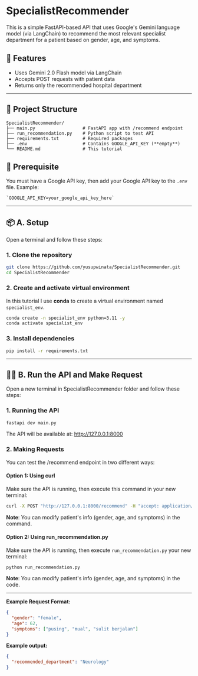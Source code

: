 # SpecialistRecommender
 This is a simple FastAPI-based API that uses Google's Gemini language model (via LangChain) to recommend the most relevant specialist department for a patient based on gender, age, and symptoms.

## 🚀 Features
- Uses Gemini 2.0 Flash model via LangChain
- Accepts POST requests with patient data
- Returns only the recommended hospital department

---

## 📁 Project Structure
```text
SpecialistRecommender/
├── main.py                  # FastAPI app with /recommend endpoint
├── run_recommendation.py    # Python script to test API
├── requirements.txt         # Required packages
├── .env                     # Contains GOOGLE_API_KEY (**empty**)
└── README.md                # This tutorial
```

## 🔑 Prerequisite
You must have a Google API key, then add your Google API key to the `.env` file. Example:
```text
`GOOGLE_API_KEY=your_google_api_key_here`
```

---

## 📦 A. Setup
Open a terminal and follow these steps:
### 1. Clone the repository
```bash
git clone https://github.com/yusupwinata/SpecialistRecommender.git
cd SpecialistRecommender
```

### 2. Create and activate virtual environment
In this tutorial I use **conda** to create a virtual environment named `specialist_env`.
```bash
conda create -n specialist_env python=3.11 -y
conda activate specialist_env
```

### 3. Install dependencies
```bash
pip install -r requirements.txt
```

---

## 🏃‍♂️ B. Run the API and Make Request
Open a new terminal in SpecialistRecommender folder and follow these steps:
### 1. Running the API
```bash
fastapi dev main.py
```
The API will be available at:
http://127.0.0.1:8000

### 2. Making Requests
You can test the /recommend endpoint in two different ways:

#### Option 1: Using curl
Make sure the API is running, then execute this command in your new terminal:
```bash
curl -X POST "http://127.0.0.1:8000/recommend" -H "accept: application/json" -H "Content-Type: application/json" -d "{\"gender\": \"female\", \"age\": 62, \"symptoms\": [\"pusing\", \"mual\", \"sulit berjalan\"]}"
```
**Note**: You can modify patient's info (gender, age, and symptoms) in the command.

#### Option 2: Using run_recommendation.py
Make sure the API is running, then execute `run_recommendation.py` your new terminal:
```base
python run_recommendation.py
```
**Note**: You can modify patient's info (gender, age, and symptoms) in the code.

---

**Example Request Format:**
```json
{
  "gender": "female",
  "age": 62,
  "symptoms": ["pusing", "mual", "sulit berjalan"]
}
```

**Example output:**
```json
{
  "recommended_department": "Neurology"
}
```
